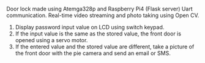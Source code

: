 Door lock made using Atemga328p and Raspberry Pi4 (Flask server) Uart communication.
Real-time video streaming and photo taking using Open CV.

1. Display password input value on LCD using switch keypad.
2. If the input value is the same as the stored value, the front door is opened using a servo motor.
3. If the entered value and the stored value are different, take a picture of the front door with the pie camera and send an email or SMS.
